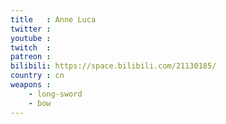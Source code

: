 ```yaml
---
title   : Anne Luca
twitter :
youtube :
twitch  :
patreon :
bilibili: https://space.bilibili.com/21130185/
country : cn
weapons :
    - long-sword
    - bow
---
```

